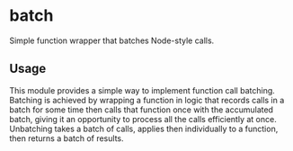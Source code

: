 batch
===

Simple function wrapper that batches Node-style calls.

Usage
---

This module provides a simple way to implement function call batching. Batching
is achieved by wrapping a function in logic that records calls in a batch for
some time then calls that function once with the accumulated batch, giving it an
opportunity to process all the calls efficiently at once. Unbatching takes a
batch of calls, applies then individually to a function, then returns a batch of
results.

